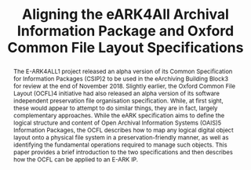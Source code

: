 ---
abstract: The E-ARK4ALL1 project released an alpha version of its Common Specification
  for Information Packages (CSIP)2 to be used in the eArchiving Building Block3 for
  review at the end of November 2018. Slightly earlier, the Oxford Common File Layout
  (OCFL)4 initiative had also released an alpha version of its software independent
  preservation file organisation specification. While, at first sight, these would
  appear to attempt to do similar things, they are in fact, largely complementary
  approaches. While the eARK specification aims to define the logical structure and
  content of Open Archival Information Systems (OAIS)5 Information Packages, the OCFL
  describes how to map any logical digital object layout onto a physical file system
  in a preservation-friendly manner, as well as identifying the fundamental operations
  required to manage such objects. This paper provides a brief introduction to the
  two specifications and then describes how the OCFL can be applied to an E-ARK IP.
creators:
- Angela Dappert
- Karin Bredenberg
- Neil Jefferies
date: null
document_url: https://services.phaidra.univie.ac.at/api/object/o:1079782/download
grand_parent: iPRES
institutions: []
keywords: []
landing_page_url: https://phaidra.univie.ac.at/o:1079782
language: eng
layout: publication
license: CC BY 4.0 International
notes_url: null
parent: iPRES 2019
publication_type: paper
size: 275231
slides_url: null
source_name: iPRES
stream_url: null
title: 'Aligning the eARK4All Archival Information Package and Oxford Common File
  Layout Specifications '
year: 2019
---